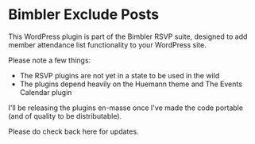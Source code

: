 Bimbler Exclude Posts
=====================

This WordPress plugin is part of the Bimbler RSVP suite, designed to add member attendance list functionality to your WordPress site.

Please note a few things:
 - The RSVP plugins are not yet in a state to be used in the wild
 - The plugins depend heavily on the Huemann theme and The Events Calendar plugin

I'll be releasing the plugins en-masse once I've made the code portable (and of quality to be distributable).

Please do check back here for updates.

